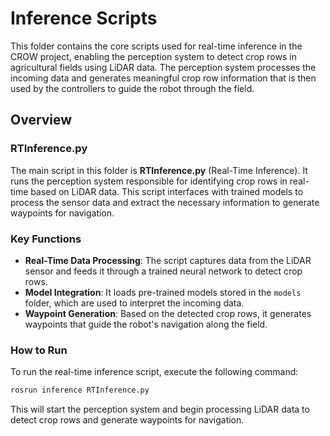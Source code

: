 # Inference Scripts

This folder contains the core scripts used for real-time inference in the CROW project, enabling the perception system to detect crop rows in agricultural fields using LiDAR data. The perception system processes the incoming data and generates meaningful crop row information that is then used by the controllers to guide the robot through the field.

## Overview

### RTInference.py

The main script in this folder is **RTInference.py** (Real-Time Inference). It runs the perception system responsible for identifying crop rows in real-time based on LiDAR data. This script interfaces with trained models to process the sensor data and extract the necessary information to generate waypoints for navigation.

### Key Functions
- **Real-Time Data Processing**: The script captures data from the LiDAR sensor and feeds it through a trained neural network to detect crop rows.
- **Model Integration**: It loads pre-trained models stored in the `models` folder, which are used to interpret the incoming data.
- **Waypoint Generation**: Based on the detected crop rows, it generates waypoints that guide the robot's navigation along the field.


### How to Run
To run the real-time inference script, execute the following command:

```bash
rosrun inference RTInference.py
```

This will start the perception system and begin processing LiDAR data to detect crop rows and generate waypoints for navigation.